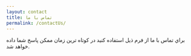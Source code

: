 ```yaml
---
layout: contact
title: تماس با ما
permalink: /contactUs/
---
```


براي تماس با ما از فرم ذيل استفاده كنيد در كوتاه ترين زمان ممكن پاسخ شما داده خواهد شد.